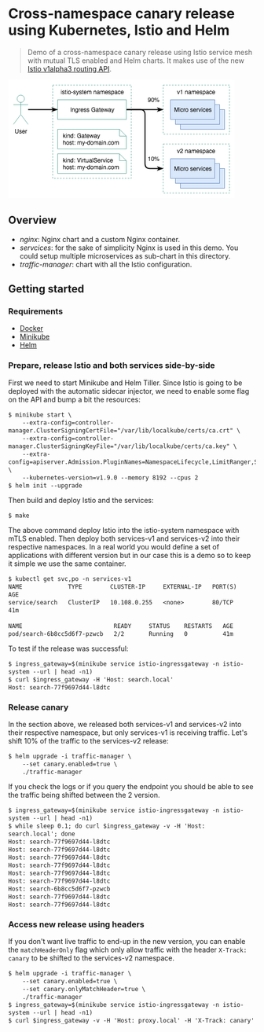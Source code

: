 Cross-namespace canary release using Kubernetes, Istio and Helm
===============================================================

> Demo of a cross-namespace canary release using Istio service mesh with
mutual TLS enabled and Helm charts. It makes use of the new
[Istio v1alpha3 routing API](https://preliminary.istio.io/blog/2018/v1alpha3-routing.html).

![cross-namespace-canary-release](istio-cross-namespace-canary-release.png)

## Overview

- *nginx*: Nginx chart and a custom Nginx container.
- *servcices*: for the sake of simplicity Nginx is used in this demo. You could
  setup multiple microservices as sub-chart in this directory.
- *traffic-manager*: chart with all the Istio configuration.

## Getting started

### Requirements

- [Docker](http://docker.io/)
- [Minikube](https://github.com/kubernetes/minikube)
- [Helm](https://helm.sh)

### Prepare, release Istio and both services side-by-side

First we need to start Minikube and Helm Tiller. Since Istio is going to be
deployed with the automatic sidecar injector, we need to enable some flag on the
API and bump a bit the resources:

```
$ minikube start \
    --extra-config=controller-manager.ClusterSigningCertFile="/var/lib/localkube/certs/ca.crt" \
    --extra-config=controller-manager.ClusterSigningKeyFile="/var/lib/localkube/certs/ca.key" \
    --extra-config=apiserver.Admission.PluginNames=NamespaceLifecycle,LimitRanger,ServiceAccount,PersistentVolumeLabel,DefaultStorageClass,DefaultTolerationSeconds,MutatingAdmissionWebhook,ValidatingAdmissionWebhook,ResourceQuota \
    --kubernetes-version=v1.9.0 --memory 8192 --cpus 2
$ helm init --upgrade
```

Then build and deploy Istio and the services:

```
$ make
```

The above command deploy Istio into the istio-system namespace with mTLS
enabled. Then deploy both services-v1 and services-v2 into their respective
namespaces. In a real world you would define a set of applications with
different version but in our case this is a demo so to keep it simple we use
the same container.

```
$ kubectl get svc,po -n services-v1
NAME             TYPE        CLUSTER-IP     EXTERNAL-IP   PORT(S)   AGE
service/search   ClusterIP   10.108.0.255   <none>        80/TCP    41m

NAME                          READY     STATUS    RESTARTS   AGE
pod/search-6b8cc5d6f7-pzwcb   2/2       Running   0          41m
```

To test if the release was successful:

```
$ ingress_gateway=$(minikube service istio-ingressgateway -n istio-system --url | head -n1)
$ curl $ingress_gateway -H 'Host: search.local'
Host: search-77f9697d44-l8dtc
```

### Release canary

In the section above, we released both services-v1 and services-v2 into their
respective namespace, but only services-v1 is receiving traffic. Let's shift
10% of the traffic to the services-v2 release:

```
$ helm upgrade -i traffic-manager \
    --set canary.enabled=true \
    ./traffic-manager
```

If you check the logs or if you query the endpoint you should be able to see
the traffic being shifted between the 2 version.

```
$ ingress_gateway=$(minikube service istio-ingressgateway -n istio-system --url | head -n1)
$ while sleep 0.1; do curl $ingress_gateway -v -H 'Host: search.local'; done
Host: search-77f9697d44-l8dtc
Host: search-77f9697d44-l8dtc
Host: search-77f9697d44-l8dtc
Host: search-77f9697d44-l8dtc
Host: search-77f9697d44-l8dtc
Host: search-77f9697d44-l8dtc
Host: search-6b8cc5d6f7-pzwcb
Host: search-77f9697d44-l8dtc
Host: search-77f9697d44-l8dtc
```

### Access new release using headers

If you don't want live traffic to end-up in the new version, you can enable the
`matchHeaderOnly` flag which only allow traffic with the header
`X-Track: canary` to be shifted to the services-v2 namespace.

```
$ helm upgrade -i traffic-manager \
    --set canary.enabled=true \
    --set canary.onlyMatchHeader=true \
    ./traffic-manager
$ ingress_gateway=$(minikube service istio-ingressgateway -n istio-system --url | head -n1)
$ curl $ingress_gateway -v -H 'Host: proxy.local' -H 'X-Track: canary'
```
